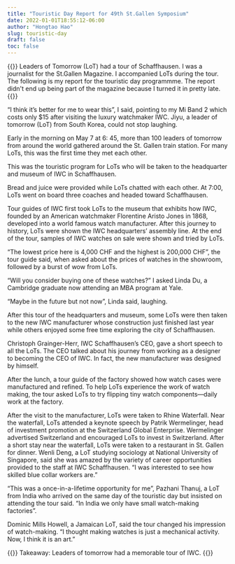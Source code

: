 ```yaml
---
title: "Touristic Day Report for 49th St.Gallen Symposium"
date: 2022-01-01T18:55:12-06:00
author: "Hongtao Hao"
slug: touristic-day
draft: false
toc: false
---
```

{{<block class="info">}}
Leaders of Tomorrow (LoT) had a tour of Schaffhausen. I was a journalist for the St.Gallen Magazine. I accompanied LoTs during the tour. The following is my report for the touristic day programmme. The report didn't end up being part of the magazine because I turned it in pretty late. 
{{<end>}}

“I think it’s better for me to wear this”, I said, pointing to my Mi Band 2 which costs only $15 after visiting the luxury watchmaker IWC. Jiyu, a leader of tomorrow (LoT) from South Korea, could not stop laughing. 
 
Early in the morning on May 7 at 6: 45, more than 100 leaders of tomorrow from around the world gathered around the St. Gallen train station. For many LoTs, this was the first time they met each other. 

This was the touristic program for LoTs who will be taken to the headquarter and museum of IWC in Schaffhausen. 

Bread and juice were provided while LoTs chatted with each other. At 7:00, LoTs went on board three coaches and headed toward Schaffhausen. 

Tour guides of IWC first took LoTs to the museum that exhibits how IWC, founded by an American watchmaker Florentine Aristo Jones in 1868, developed into a world famous watch manufacturer. After this journey to history, LoTs were shown the IWC headquarters’ assembly line. At the end of the tour, samples of IWC watches on sale were shown and tried by LoTs. 

“The lowest price here is 4,000 CHF and the highest is 200,000 CHF”, the tour guide said, when asked about the prices of watches in the showroom, followed by a burst of wow from LoTs. 

“Will you consider buying one of these watches?” I asked Linda Du, a Cambridge graduate now attending an MBA program at Yale. 

“Maybe in the future but not now”, Linda said, laughing. 

After this tour of the headquarters and museum, some LoTs were then taken to the new IWC manufacturer whose construction just finished last year while others enjoyed some free time exploring the city of Schaffhausen. 

Christoph Grainger-Herr, IWC Schaffhausen’s CEO, gave a short speech to all the LoTs. The CEO talked about his journey from working as a designer to becoming the CEO of IWC. In fact, the new manufacturer was designed by himself. 

After the lunch, a tour guide of the factory showed how watch cases were manufactured and refined. To help LoTs experience the work of watch making, the tour asked LoTs to try flipping tiny watch components—daily work at the factory.

After the visit to the manufacturer, LoTs were taken to Rhine Waterfall. Near the waterfall, LoTs attended a keynote speech by Patrik Wermelinger, head of investment promotion at the Switzerland Global Enterprise. Wermelinger advertised Switzerland and encouraged LoTs to invest in Switzerland. After a short stay near the waterfall, LoTs were taken to a restaurant in St. Gallen for dinner. 
Wenli Deng, a LoT studying sociology at National University of Singapore, said she was amazed by the variety of career opportunities provided to the staff at IWC Schaffhausen. “I was interested to see how skilled blue collar workers are.”

“This was a once-in-a-lifetime opportunity for me”, Pazhani Thanuj, a LoT from India who arrived on the same day of the touristic day but insisted on attending the tour said. “In India we only have small watch-making factories”. 

Dominic Mills Howell, a Jamaican LoT, said the tour changed his impression of watch-making. “I thought making watches is just a mechanical activity. Now, I think it is an art.” 

{{<block class="info">}}
Takeaway: Leaders of tomorrow had a memorable tour of IWC. 
{{<end>}}